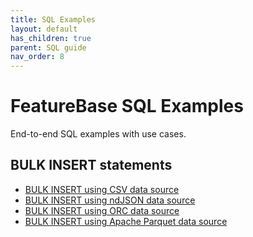 ```yaml
---
title: SQL Examples
layout: default
has_children: true
parent: SQL guide
nav_order: 8
---
```

# FeatureBase SQL Examples

End-to-end SQL examples with use cases.

<!--

Need some way to categorize, to make clear what's included in each

For example:

| Statement | Data types | Clauses | Functions | Operators | Relates to |
|---|---|---|---|---|
| statement | data types in the statement | clauses | ditto | ditto | the next statement(s) in the sequence |
## DATABASE statements


## TABLE statements




## INSERT statements


## VIEW statements



##


-->

## BULK INSERT statements

* [BULK INSERT using CSV data source](/docs/sql-guide/examples/statement-insert-bulk-csv-example)
* [BULK INSERT using ndJSON data source](/docs/sql-guide/examples/statement-insert-bulk-ndjson-example)
* [BULK INSERT using ORC data source](/docs/sql-guide/examples/statement-insert-bulk-ork-example)
* [BULK INSERT using Apache Parquet data source](/docs/sql-guide/examples/statement-insert-bulk-parquet-example)
